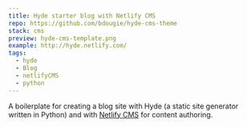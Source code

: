 ```yaml
---
title: Hyde starter blog with Netlify CMS
repo: https://github.com/bdougie/hyde-cms-theme
stack: cms
preview: hyde-cms-template.png
example: http://hyde.netlify.com/
tags:
  - hyde
  - Blog
  - netlifyCMS
  - python
---
```


A boilerplate for creating a blog site with Hyde (a static site generator written in Python) and with [Netlify CMS](https://www.netlifycms.org) for content authoring.
